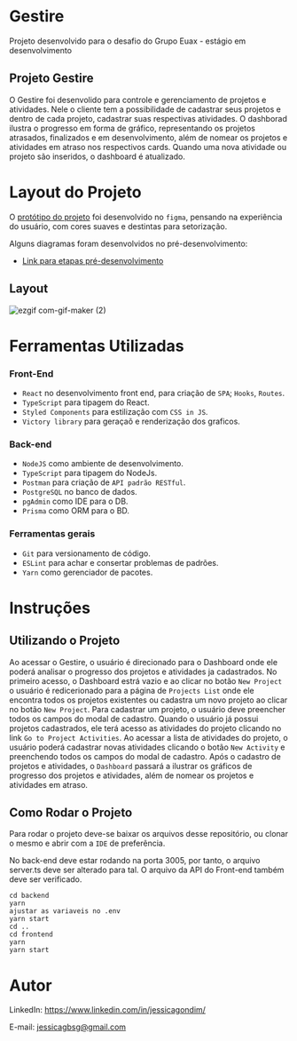 # Gestire
 
 Projeto desenvolvido para o desafio do Grupo Euax - estágio em desenvolvimento
 
 
## Projeto Gestire

O Gestire foi desenvolido para controle e gerenciamento de projetos e atividades. Nele o cliente tem a possibilidade de cadastrar seus projetos e dentro de cada projeto, cadastrar suas respectivas atividades. O dashborad ilustra o progresso em forma de gráfico, representando os projetos atrasados, finalizados e em desenvolvimento, além de nomear os projetos e atividades em atraso nos respectivos cards. Quando uma nova atividade ou projeto são inseridos, o dashboard é atualizado.

# Layout do Projeto
O [protótipo do projeto](https://www.figma.com/file/7Xx0mGhcZGmmbgOitkzjpE/Desafio-Grupo-Euax-%7C-Gestire?node-id=0%3A1) foi desenvolvido no ``figma``, pensando na experiência do usuário, com cores suaves e destintas para setorização. 

Alguns diagramas foram desenvolvidos no pré-desenvolvimento:
  * [Link para etapas pré-desenvolvimento](https://pdf.ac/Hu8LA)
 

## Layout
![ezgif com-gif-maker (2)](https://user-images.githubusercontent.com/98706386/178494483-fcd58035-6448-4c10-a5d7-7113a07c0d2f.gif)


# Ferramentas Utilizadas

### Front-End

* ``React`` no desenvolvimento front end, para criação de ``SPA``; ``Hooks``, ``Routes``.
* ``TypeScript`` para tipagem do React.
* ``Styled Components`` para estilização com ``CSS in JS``.
* ``Victory library`` para geraçaõ e renderização dos graficos.

### Back-end
* ``NodeJS`` como ambiente de desenvolvimento.
* ``TypeScript`` para tipagem do NodeJs.
* ``Postman`` para criação de ``API padrão RESTful``.
* ``PostgreSQL`` no banco de dados.
* ``pgAdmin`` como IDE para o DB.
* ``Prisma`` como ORM para o BD.


### Ferramentas gerais
* ``Git`` para versionamento de código.
* ``ESLint`` para achar e consertar problemas de padrões.
* ``Yarn`` como gerenciador de pacotes.


# Instruções

## Utilizando o Projeto

Ao acessar o Gestire, o usuário é direcionado para o Dashboard onde ele poderá analisar o progresso dos projetos e atividades ja cadastrados. No primeiro acesso, o Dashboard estrá vazio e ao clicar no botão `New Project` o usuário é redicerionado para a página de `Projects List` onde ele encontra todos os projetos existentes ou cadastra um novo projeto ao clicar no botão `New Project`. Para cadastrar um projeto, o usuário deve preencher todos os campos do modal de cadastro. Quando o usuário já possui projetos cadastrados, ele terá acesso as atividades do projeto clicando no link `Go to Project Activities`. Ao acessar a lista de atividades do projeto, o usuário poderá cadastrar novas atividades clicando o botão `New Activity` e preenchendo todos os campos do modal de cadastro. Após o cadastro de projetos e atividades, o `Dashboard` passará a ilustrar os gráficos de progresso dos projetos e atividades, além de nomear os projetos e atividades em atraso. 


## Como Rodar o Projeto

Para rodar o projeto deve-se baixar os arquivos desse repositório, ou clonar o mesmo e abrir com a `IDE` de preferência.

No back-end deve estar rodando na porta 3005, por tanto, o arquivo server.ts deve ser alterado para tal. O arquivo da API do Front-end também deve ser verificado.

```
cd backend
yarn
ajustar as variaveis no .env
yarn start
cd ..
cd frontend
yarn
yarn start
```


# Autor
LinkedIn:
https://www.linkedin.com/in/jessicagondim/

E-mail:
jessicagbsg@gmail.com
